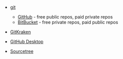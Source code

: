 - [git](https://git-scm.com/)
    - [GitHub](https://github.com/) - free public repos, paid private repos
    - [BitBucket](https://bitbucket.org/) - free private repos, paid public repos

- [GitKraken](https://www.gitkraken.com/)
- [GitHub Desktop](https://desktop.github.com/)
- [Sourcetree](https://www.sourcetreeapp.com/)